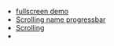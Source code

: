 - [fullscreen demo](https://github.com/prompt-toolkit/python-prompt-toolkit/blob/master/examples/full-screen/full-screen-demo.py)
- [Scrolling name progressbar](https://github.com/prompt-toolkit/python-prompt-toolkit/blob/master/examples/progress-bar/scrolling-task-name.py)
- [Scrolling](https://stackoverflow.com/questions/66465953/how-do-you-add-pageup-pagedown-keybindings-to-textarea-in-python-prompt-toolkit)
- 